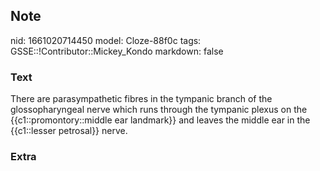 ## Note
nid: 1661020714450
model: Cloze-88f0c
tags: GSSE::!Contributor::Mickey_Kondo
markdown: false

### Text
There are parasympathetic fibres in the tympanic branch of the glossopharyngeal nerve which runs through the tympanic plexus on the {{c1::promontory::middle ear landmark}} and leaves the middle ear in the {{c1::lesser petrosal}} nerve.

### Extra

